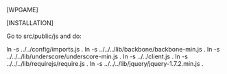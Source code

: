 [WPGAME]  
    
 [INSTALLATION]  
    
 Go to src/public/js and do:  
   
 ln -s ../../config/imports.js .
 ln -s ../../../lib/backbone/backbone-min.js .
 ln -s ../../../lib/underscore/underscore-min.js .
 ln -s ../../client.js .
 ln -s ../../../lib/requirejs/require.js .
 ln -s ../../../lib/jquery/jquery-1.7.2.min.js .
  